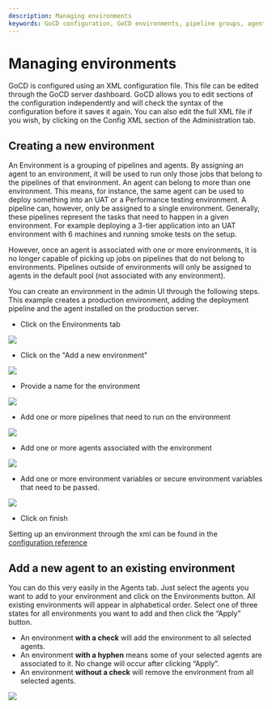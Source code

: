 ```yaml
---
description: Managing environments
keywords: GoCD configuration, GoCD environments, pipeline groups, agents, UAT environments, performance testing environment, production environment, deployment pipeline
---
```


# Managing environments

GoCD is configured using an XML configuration file. This file can be edited through the GoCD server dashboard. GoCD allows you to edit sections of the configuration independently and will check the syntax of the configuration before it saves it again. You can also edit the full XML file if you wish, by clicking on the Config XML section of the Administration tab.

## Creating a new environment

An Environment is a grouping of pipelines and agents. By assigning an agent to an environment, it will be used to run only those jobs that belong to the pipelines of that environment. An agent can belong to more than one environment. This means, for instance, the same agent can be used to deploy something into an UAT or a Performance testing environment. A pipeline can, however, only be assigned to a single environment. Generally, these pipelines represent the tasks that need to happen in a given environment. For example deploying a 3-tier application into an UAT environment with 6 machines and running smoke tests on the setup.

However, once an agent is associated with one or more environments, it is no longer capable of picking up jobs on pipelines that do not belong to environments. Pipelines outside of environments will only be assigned to agents in the default pool (not associated with any environment).

You can create an environment in the admin UI through the following steps. This example creates a production environment, adding the deployment pipeline and the agent installed on the production server.

-   Click on the Environments tab

![](../../images/topnav_environments.png)

-   Click on the "Add a new environment"

![](../../images/env_click_new.png)

-   Provide a name for the environment

![](../../images/env_name.png)

-   Add one or more pipelines that need to run on the environment

![](../../images/env_pipelines.png)

-   Add one or more agents associated with the environment

![](../../images/env_agents.png)

-   Add one or more environment variables or secure environment variables that need to be passed.

![](../../images/env_env_variables.png)

-   Click on finish

Setting up an environment through the xml can be found in the [configuration reference](configuration_reference.html#environments)

## Add a new agent to an existing environment

You can do this very easily in the Agents tab. Just select the agents you want to add to your environment and click on the Environments button. All existing environments will appear in alphabetical order. Select one of three states for all environments you want to add and then click the “Apply” button.

-   An environment **with a check** will add the environment to all selected agents.
-   An environment **with a hyphen** means some of your selected agents are associated to it. No change will occur after clicking “Apply”.
-   An environment **without a check** will remove the environment from all selected agents.

![](../../images/associate_agent_environment.png)
